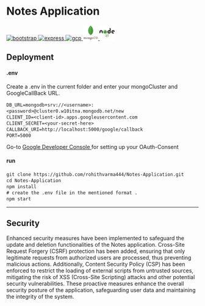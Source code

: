 # Notes Application
<p align="left"> <a href="https://getbootstrap.com" target="_blank" rel="noreferrer"> <img src="https://user-images.githubusercontent.com/25181517/183898054-b3d693d4-dafb-4808-a509-bab54cf5de34.png" alt="bootstrap" width="40" height="40"/> </a> <a href="https://expressjs.com" target="_blank" rel="noreferrer"> <img src="https://user-images.githubusercontent.com/25181517/183859966-a3462d8d-1bc7-4880-b353-e2cbed900ed6.png" alt="express" width="40" height="40"/> </a> <a href="https://cloud.google.com" target="_blank" rel="noreferrer"> <img src="https://www.vectorlogo.zone/logos/google_cloud/google_cloud-icon.svg" alt="gcp" width="40" height="40"/> </a>  <a href="https://www.mongodb.com/" target="_blank" rel="noreferrer"> <img src="https://raw.githubusercontent.com/devicons/devicon/master/icons/mongodb/mongodb-original-wordmark.svg" alt="mongodb" width="40" height="40"/> </a> <a href="https://nodejs.org" target="_blank" rel="noreferrer"> <img src="https://raw.githubusercontent.com/devicons/devicon/master/icons/nodejs/nodejs-original-wordmark.svg" alt="nodejs" width="40" height="40"/> </a></p>

## Deployment
#### .env 
<p> Create a .env in the current folder and enter your mongoCluster and GoogleCallBack URL.</p>

```
DB_URL=mongodb+srv://<username>:<password>@cluster0.w10itna.mongodb.net/new
CLIENT_ID=<client-id>.apps.googleusercontent.com
CLIENT_SECRET=<your-secret-here>
CALLBACK_URI=http://localhost:5000/google/callback
PORT=5000
```
<p> Go-to <a href="https://console.cloud.google.com/">Google Developer Console </a> for setting up your OAuth-Consent

#### run
```
git clone https://github.com/rohithvarma444/Notes-Application.git
cd Notes-Application
npm install
# create the .env file in the mentioned format .
npm start
```
---
## Security
<p> Enhanced security measures have been implemented to safeguard the update and deletion functionalities of the Notes application. Cross-Site Request Forgery (CSRF) protection has been added, ensuring that only legitimate requests from authorized users are processed, thus preventing malicious actions. Additionally, Content Security Policy (CSP) has been enforced to restrict the loading of external scripts from untrusted sources, mitigating the risk of XSS (Cross-Site Scripting) attacks and other potential security vulnerabilities. These proactive measures enhance the overall security posture of the application, safeguarding user data and maintaining the integrity of the system. </p>
